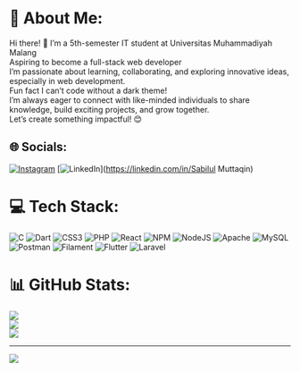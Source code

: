 # 💫 About Me:
Hi there! 👋 I’m a 5th-semester IT student at Universitas Muhammadiyah Malang<br>Aspiring to become a full-stack web developer<br>I’m passionate about learning, collaborating, and exploring innovative ideas, especially in web development.<br>Fun fact I can’t code without a dark theme! <br>I’m always eager to connect with like-minded individuals to share knowledge, build exciting projects, and grow together. <br>Let’s create something impactful! 😊


## 🌐 Socials:
[![Instagram](https://img.shields.io/badge/Instagram-%23E4405F.svg?logo=Instagram&logoColor=white)](https://instagram.com/muttaqinsabilul) [![LinkedIn](https://img.shields.io/badge/LinkedIn-%230077B5.svg?logo=linkedin&logoColor=white)](https://linkedin.com/in/Sabilul Muttaqin) 

# 💻 Tech Stack:
![C](https://img.shields.io/badge/c-%2300599C.svg?style=for-the-badge&logo=c&logoColor=white) ![Dart](https://img.shields.io/badge/dart-%230175C2.svg?style=for-the-badge&logo=dart&logoColor=white) ![CSS3](https://img.shields.io/badge/css3-%231572B6.svg?style=for-the-badge&logo=css3&logoColor=white) ![PHP](https://img.shields.io/badge/php-%23777BB4.svg?style=for-the-badge&logo=php&logoColor=white) ![React](https://img.shields.io/badge/react-%2320232a.svg?style=for-the-badge&logo=react&logoColor=%2361DAFB) ![NPM](https://img.shields.io/badge/NPM-%23CB3837.svg?style=for-the-badge&logo=npm&logoColor=white) ![NodeJS](https://img.shields.io/badge/node.js-6DA55F?style=for-the-badge&logo=node.js&logoColor=white) ![Apache](https://img.shields.io/badge/apache-%23D42029.svg?style=for-the-badge&logo=apache&logoColor=white) ![MySQL](https://img.shields.io/badge/mysql-4479A1.svg?style=for-the-badge&logo=mysql&logoColor=white) ![Postman](https://img.shields.io/badge/Postman-FF6C37?style=for-the-badge&logo=postman&logoColor=white) ![Filament](https://img.shields.io/badge/Filament-FFAA00?style=for-the-badge&logoColor=%23000000) ![Flutter](https://img.shields.io/badge/Flutter-%2302569B.svg?style=for-the-badge&logo=Flutter&logoColor=white) ![Laravel](https://img.shields.io/badge/laravel-%23FF2D20.svg?style=for-the-badge&logo=laravel&logoColor=white)
# 📊 GitHub Stats:
![](https://github-readme-stats.vercel.app/api?username=sabilulmuttaqin&theme=dark&hide_border=true&include_all_commits=true&count_private=false)<br/>
![](https://github-readme-streak-stats.herokuapp.com/?user=sabilulmuttaqin&theme=dark&hide_border=true)<br/>
![](https://github-readme-stats.vercel.app/api/top-langs/?username=sabilulmuttaqin&theme=dark&hide_border=true&include_all_commits=true&count_private=false&layout=compact)

---
[![](https://visitcount.itsvg.in/api?id=sabilulmuttaqin&icon=0&color=0)](https://visitcount.itsvg.in)

<!-- Proudly created with GPRM ( https://gprm.itsvg.in ) -->
